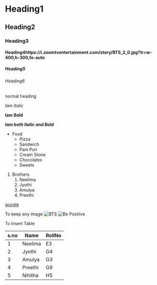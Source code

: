 # Heading1
## Heading2
### Heading3
#### Heading4https://i.zoomtventertainment.com/story/BTS_2_0.jpg?tr=w-400,h-300,fo-auto
##### Heading5
###### Heading6
normal heading 

*Iam Italic*

 **Iam Bold**
 
***Iam both Italic and Bold***

* Food
  * Pizza
  * Sandwich
  * Pani Puri
  * Cream Stone
  * Chocolates
  * Sweets
 
 1. Brothers
    1. Neelima
    2. Jyothi
    3. Amulya
    4. Preethi

[google](https://www.google.com/)

To keep any image
![BTS](https://i.cdn.newsbytesapp.com/images/l204_17231606918734.jpg)
![Be Positive](https://hips.hearstapps.com/clv.h-cdn.co/assets/17/48/ellen-degeneres.jpg)

To Insert Table

s.no|Name|RollNo
-----|----|----
1|Neelima|E3
2|Jyothi|G4
3|Amulya|G3
4|Preethi|G9
5|Nihitha|H5
